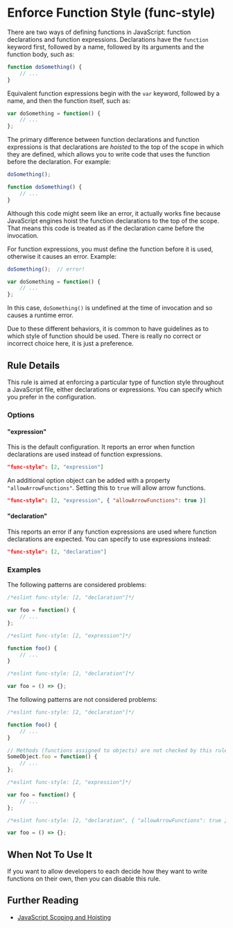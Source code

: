 # Enforce Function Style (func-style)

There are two ways of defining functions in JavaScript: function declarations and function expressions. Declarations have the `function` keyword first, followed by a name, followed by its arguments and the function body, such as:

```js
function doSomething() {
    // ...
}
```

Equivalent function expressions begin with the `var` keyword, followed by a name, and then the function itself, such as:

```js
var doSomething = function() {
    // ...
};
```

The primary difference between function declarations and function expressions is that declarations are *hoisted* to the top of the scope in which they are defined, which allows you to write code that uses the function before the declaration. For example:

```js
doSomething();

function doSomething() {
    // ...
}
```

Although this code might seem like an error, it actually works fine because JavaScript engines hoist the function declarations to the top of the scope. That means this code is treated as if the declaration came before the invocation.

For function expressions, you must define the function before it is used, otherwise it causes an error. Example:

```js
doSomething();  // error!

var doSomething = function() {
    // ...
};
```

In this case, `doSomething()` is undefined at the time of invocation and so causes a runtime error.

Due to these different behaviors, it is common to have guidelines as to which style of function should be used. There is really no correct or incorrect choice here, it is just a preference.

## Rule Details

This rule is aimed at enforcing a particular type of function style throughout a JavaScript file, either declarations or expressions. You can specify which you prefer in the configuration.

### Options

#### "expression"

This is the default configuration.  It reports an error when function declarations are used instead of function expressions.

```json
"func-style": [2, "expression"]
```

An additional option object can be added with a property `"allowArrowFunctions"`.  Setting this to `true` will allow arrow functions.

```json
"func-style": [2, "expression", { "allowArrowFunctions": true }]
```

#### "declaration"

This reports an error if any function expressions are used where function declarations are expected. You can specify to use expressions instead:

```json
"func-style": [2, "declaration"]
```

### Examples

The following patterns are considered problems:

```js
/*eslint func-style: [2, "declaration"]*/

var foo = function() {
    // ...
};
```

```js
/*eslint func-style: [2, "expression"]*/

function foo() {
    // ...
}
```

```js
/*eslint func-style: [2, "declaration"]*/

var foo = () => {};
```

The following patterns are not considered problems:

```js
/*eslint func-style: [2, "declaration"]*/

function foo() {
    // ...
}

// Methods (functions assigned to objects) are not checked by this rule
SomeObject.foo = function() {
    // ...
};
```

```js
/*eslint func-style: [2, "expression"]*/

var foo = function() {
    // ...
};
```

```js
/*eslint func-style: [2, "declaration", { "allowArrowFunctions": true }]*/

var foo = () => {};
```


## When Not To Use It

If you want to allow developers to each decide how they want to write functions on their own, then you can disable this rule.

## Further Reading

* [JavaScript Scoping and Hoisting](http://www.adequatelygood.com/JavaScript-Scoping-and-Hoisting.html)
